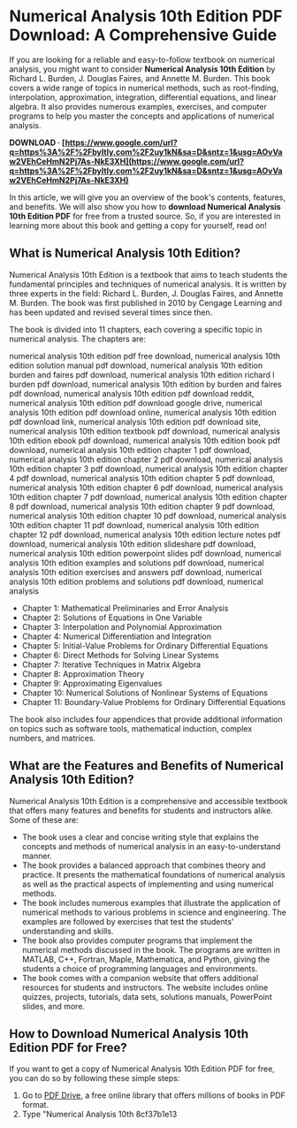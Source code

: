 # Numerical Analysis 10th Edition PDF Download: A Comprehensive Guide
 
If you are looking for a reliable and easy-to-follow textbook on numerical analysis, you might want to consider **Numerical Analysis 10th Edition** by Richard L. Burden, J. Douglas Faires, and Annette M. Burden. This book covers a wide range of topics in numerical methods, such as root-finding, interpolation, approximation, integration, differential equations, and linear algebra. It also provides numerous examples, exercises, and computer programs to help you master the concepts and applications of numerical analysis.
 
**DOWNLOAD · [https://www.google.com/url?q=https%3A%2F%2Fbyltly.com%2F2uy1kN&sa=D&sntz=1&usg=AOvVaw2VEhCeHmN2Pj7As-NkE3XH](https://www.google.com/url?q=https%3A%2F%2Fbyltly.com%2F2uy1kN&sa=D&sntz=1&usg=AOvVaw2VEhCeHmN2Pj7As-NkE3XH)**


 
In this article, we will give you an overview of the book's contents, features, and benefits. We will also show you how to **download Numerical Analysis 10th Edition PDF** for free from a trusted source. So, if you are interested in learning more about this book and getting a copy for yourself, read on!
 
## What is Numerical Analysis 10th Edition?
 
Numerical Analysis 10th Edition is a textbook that aims to teach students the fundamental principles and techniques of numerical analysis. It is written by three experts in the field: Richard L. Burden, J. Douglas Faires, and Annette M. Burden. The book was first published in 2010 by Cengage Learning and has been updated and revised several times since then.
 
The book is divided into 11 chapters, each covering a specific topic in numerical analysis. The chapters are:
 
numerical analysis 10th edition pdf free download,  numerical analysis 10th edition solution manual pdf download,  numerical analysis 10th edition burden and faires pdf download,  numerical analysis 10th edition richard l burden pdf download,  numerical analysis 10th edition by burden and faires pdf download,  numerical analysis 10th edition pdf download reddit,  numerical analysis 10th edition pdf download google drive,  numerical analysis 10th edition pdf download online,  numerical analysis 10th edition pdf download link,  numerical analysis 10th edition pdf download site,  numerical analysis 10th edition textbook pdf download,  numerical analysis 10th edition ebook pdf download,  numerical analysis 10th edition book pdf download,  numerical analysis 10th edition chapter 1 pdf download,  numerical analysis 10th edition chapter 2 pdf download,  numerical analysis 10th edition chapter 3 pdf download,  numerical analysis 10th edition chapter 4 pdf download,  numerical analysis 10th edition chapter 5 pdf download,  numerical analysis 10th edition chapter 6 pdf download,  numerical analysis 10th edition chapter 7 pdf download,  numerical analysis 10th edition chapter 8 pdf download,  numerical analysis 10th edition chapter 9 pdf download,  numerical analysis 10th edition chapter 10 pdf download,  numerical analysis 10th edition chapter 11 pdf download,  numerical analysis 10th edition chapter 12 pdf download,  numerical analysis 10th edition lecture notes pdf download,  numerical analysis 10th edition slideshare pdf download,  numerical analysis 10th edition powerpoint slides pdf download,  numerical analysis 10th edition examples and solutions pdf download,  numerical analysis 10th edition exercises and answers pdf download,  numerical analysis 10th edition problems and solutions pdf download,  numerical analysis
 
- Chapter 1: Mathematical Preliminaries and Error Analysis
- Chapter 2: Solutions of Equations in One Variable
- Chapter 3: Interpolation and Polynomial Approximation
- Chapter 4: Numerical Differentiation and Integration
- Chapter 5: Initial-Value Problems for Ordinary Differential Equations
- Chapter 6: Direct Methods for Solving Linear Systems
- Chapter 7: Iterative Techniques in Matrix Algebra
- Chapter 8: Approximation Theory
- Chapter 9: Approximating Eigenvalues
- Chapter 10: Numerical Solutions of Nonlinear Systems of Equations
- Chapter 11: Boundary-Value Problems for Ordinary Differential Equations

The book also includes four appendices that provide additional information on topics such as software tools, mathematical induction, complex numbers, and matrices.
 
## What are the Features and Benefits of Numerical Analysis 10th Edition?
 
Numerical Analysis 10th Edition is a comprehensive and accessible textbook that offers many features and benefits for students and instructors alike. Some of these are:

- The book uses a clear and concise writing style that explains the concepts and methods of numerical analysis in an easy-to-understand manner.
- The book provides a balanced approach that combines theory and practice. It presents the mathematical foundations of numerical analysis as well as the practical aspects of implementing and using numerical methods.
- The book includes numerous examples that illustrate the application of numerical methods to various problems in science and engineering. The examples are followed by exercises that test the students' understanding and skills.
- The book also provides computer programs that implement the numerical methods discussed in the book. The programs are written in MATLAB, C++, Fortran, Maple, Mathematica, and Python, giving the students a choice of programming languages and environments.
- The book comes with a companion website that offers additional resources for students and instructors. The website includes online quizzes, projects, tutorials, data sets, solutions manuals, PowerPoint slides, and more.

## How to Download Numerical Analysis 10th Edition PDF for Free?
 
If you want to get a copy of Numerical Analysis 10th Edition PDF for free, you can do so by following these simple steps:

1. Go to [PDF Drive](https://www.pdfdrive.com/), a free online library that offers millions of books in PDF format.
2. Type "Numerical Analysis 10th 8cf37b1e13


